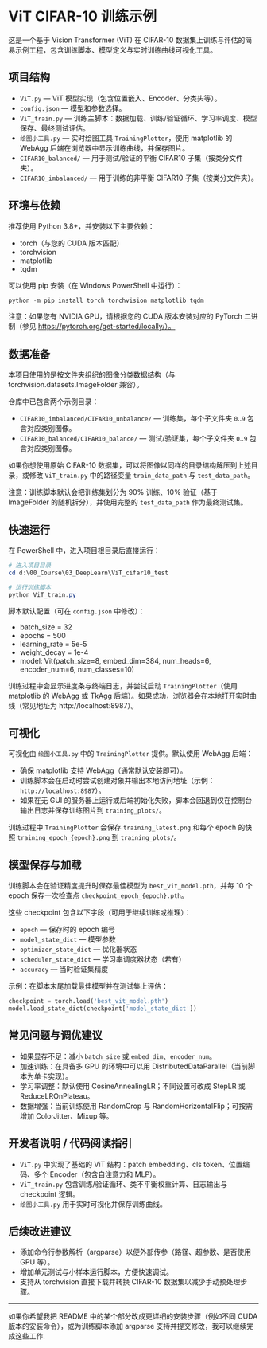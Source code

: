 # ViT CIFAR-10 训练示例

这是一个基于 Vision Transformer (ViT) 在 CIFAR-10 数据集上训练与评估的简易示例工程，包含训练脚本、模型定义与实时训练曲线可视化工具。

## 项目结构

- `ViT.py` — ViT 模型实现（包含位置嵌入、Encoder、分类头等）。
- `config.json` — 模型和参数选择。
- `ViT_train.py` — 训练主脚本：数据加载、训练/验证循环、学习率调度、模型保存、最终测试评估。
- `绘图小工具.py` — 实时绘图工具 `TrainingPlotter`，使用 matplotlib 的 WebAgg 后端在浏览器中显示训练曲线，并保存图片。
- `CIFAR10_balanced/` — 用于测试/验证的平衡 CIFAR10 子集（按类分文件夹）。
- `CIFAR10_imbalanced/` — 用于训练的非平衡 CIFAR10 子集（按类分文件夹）。

## 环境与依赖

推荐使用 Python 3.8+，并安装以下主要依赖：

- torch（与您的 CUDA 版本匹配）
- torchvision
- matplotlib
- tqdm

可以使用 pip 安装（在 Windows PowerShell 中运行）：

```powershell
python -m pip install torch torchvision matplotlib tqdm
```

注意：如果您有 NVIDIA GPU，请根据您的 CUDA 版本安装对应的 PyTorch 二进制（参见 https://pytorch.org/get-started/locally/）。

## 数据准备

本项目使用的是按文件夹组织的图像分类数据结构（与 torchvision.datasets.ImageFolder 兼容）。

仓库中已包含两个示例目录：

- `CIFAR10_imbalanced/CIFAR10_unbalance/` — 训练集，每个子文件夹 `0`..`9` 包含对应类别图像。
- `CIFAR10_balanced/CIFAR10_balance/` — 测试/验证集，每个子文件夹 `0`..`9` 包含对应类别图像。

如果你想使用原始 CIFAR-10 数据集，可以将图像以同样的目录结构解压到上述目录，或修改 `ViT_train.py` 中的路径变量 `train_data_path` 与 `test_data_path`。

注意：训练脚本默认会把训练集划分为 90% 训练、10% 验证（基于 ImageFolder 的随机拆分），并使用完整的 `test_data_path` 作为最终测试集。

## 快速运行

在 PowerShell 中，进入项目根目录后直接运行：

```powershell
# 进入项目目录
cd d:\00_Course\03_DeepLearn\ViT_cifar10_test

# 运行训练脚本
python ViT_train.py
```

脚本默认配置（可在 `config.json` 中修改）：

- batch_size = 32
- epochs = 500
- learning_rate = 5e-5
- weight_decay = 1e-4
- model: Vit(patch_size=8, embed_dim=384, num_heads=6, encoder_num=6, num_classes=10)

训练过程中会显示进度条与终端日志，并尝试启动 `TrainingPlotter`（使用 matplotlib 的 WebAgg 或 TkAgg 后端）。如果成功，浏览器会在本地打开实时曲线（常见地址为 http://localhost:8987）。

## 可视化

可视化由 `绘图小工具.py` 中的 `TrainingPlotter` 提供。默认使用 WebAgg 后端：

- 确保 matplotlib 支持 WebAgg（通常默认安装即可）。
- 训练脚本会在启动时尝试创建对象并输出本地访问地址（示例：`http://localhost:8987`）。
- 如果在无 GUI 的服务器上运行或后端初始化失败，脚本会回退到仅在控制台输出日志并保存训练图片到 `training_plots/`。

训练过程中 `TrainingPlotter` 会保存 `training_latest.png` 和每个 epoch 的快照 `training_epoch_{epoch}.png` 到 `training_plots/`。

## 模型保存与加载

训练脚本会在验证精度提升时保存最佳模型为 `best_vit_model.pth`，并每 10 个 epoch 保存一次检查点 `checkpoint_epoch_{epoch}.pth`。

这些 checkpoint 包含以下字段（可用于继续训练或推理）：

- `epoch` — 保存时的 epoch 编号
- `model_state_dict` — 模型参数
- `optimizer_state_dict` — 优化器状态
- `scheduler_state_dict` — 学习率调度器状态（若有）
- `accuracy` — 当时验证集精度

示例：在脚本末尾加载最佳模型并在测试集上评估：

```python
checkpoint = torch.load('best_vit_model.pth')
model.load_state_dict(checkpoint['model_state_dict'])
```

## 常见问题与调优建议

- 如果显存不足：减小 `batch_size` 或 `embed_dim`、`encoder_num`。
- 加速训练：在具备多 GPU 的环境中可以用 DistributedDataParallel（当前脚本为单卡实现）。
- 学习率调整：默认使用 CosineAnnealingLR；不同设置可改成 StepLR 或 ReduceLROnPlateau。
- 数据增强：当前训练使用 RandomCrop 与 RandomHorizontalFlip；可按需增加 ColorJitter、Mixup 等。

## 开发者说明 / 代码阅读指引

- `ViT.py` 中实现了基础的 ViT 结构：patch embedding、cls token、位置编码、多个 Encoder（包含自注意力和 MLP）。
- `ViT_train.py` 包含训练/验证循环、类不平衡权重计算、日志输出与 checkpoint 逻辑。
- `绘图小工具.py` 用于实时可视化并保存训练曲线。

## 后续改进建议

- 添加命令行参数解析（argparse）以便外部传参（路径、超参数、是否使用 GPU 等）。
- 增加单元测试与小样本运行脚本，方便快速调试。
- 支持从 torchvision 直接下载并转换 CIFAR-10 数据集以减少手动预处理步骤。

---

如果你希望我把 README 中的某个部分改成更详细的安装步骤（例如不同 CUDA 版本的安装命令），或为训练脚本添加 argparse 支持并提交修改，我可以继续完成这些工作.
